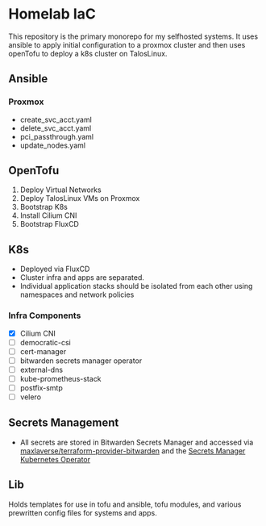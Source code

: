 # Homelab IaC

This repository is the primary monorepo for my selfhosted systems.
It uses ansible to apply initial configuration to a proxmox cluster and then uses
openTofu to deploy a k8s cluster on TalosLinux.

## Ansible

### Proxmox

- create_svc_acct.yaml
- delete_svc_acct.yaml
- pci_passthrough.yaml
- update_nodes.yaml

## OpenTofu

1. Deploy Virtual Networks
2. Deploy TalosLinux VMs on Proxmox
3. Bootstrap K8s
4. Install Cilium CNI
5. Bootstrap FluxCD

## K8s

- Deployed via FluxCD
- Cluster infra and apps are separated.
- Individual application stacks should be isolated from each other using namespaces and network policies

### Infra Components

- [x] Cilium CNI
- [ ] democratic-csi
- [ ] cert-manager
- [ ] bitwarden secrets manager operator
- [ ] external-dns
- [ ] kube-prometheus-stack
- [ ] postfix-smtp
- [ ] velero

## Secrets Management

- All secrets are stored in Bitwarden Secrets Manager and accessed via
  [maxlaverse/terraform-provider-bitwarden](https://search.opentofu.org/provider/maxlaverse/bitwarden/latest)
  and the [Secrets Manager Kubernetes Operator](https://bitwarden.com/help/secrets-manager-kubernetes-operator/)

## Lib

Holds templates for use in tofu and ansible, tofu modules, and various prewritten config files
for systems and apps.

